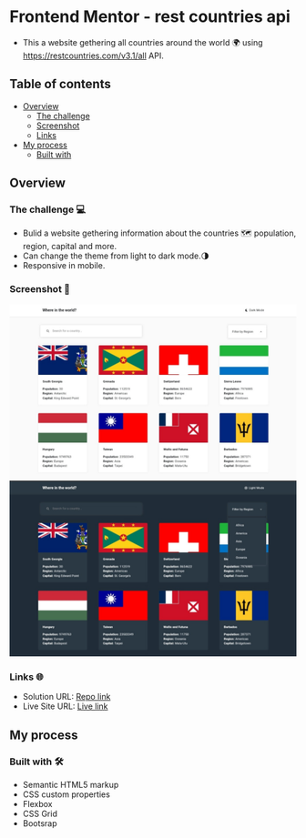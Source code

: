 # Frontend Mentor - rest countries api
- This a website gethering all countries around the world 🌍 using https://restcountries.com/v3.1/all API.

## Table of contents

- [Overview](#overview)
  - [The challenge](#the-challenge)
  - [Screenshot](#screenshot)
  - [Links](#links)
- [My process](#my-process)
  - [Built with](#built-with)


## Overview

### The challenge 💻

- Bulid a website gethering information about the countries 🗺 population, region, capital and more.
- Can change the theme from light to dark mode.🌗
- Responsive in mobile.


### Screenshot 📸

![countries-light-mode](/design/countries-light-mode.jpg)
![countries-dark-mode](/design/countries-dark-mode.jpg)


### Links 🌐

- Solution URL: [Repo link](https://your-solution-url.com)
- Live Site URL: [Live link](https://your-live-site-url.com)


## My process

### Built with 🛠

- Semantic HTML5 markup
- CSS custom properties
- Flexbox
- CSS Grid
- Bootsrap
